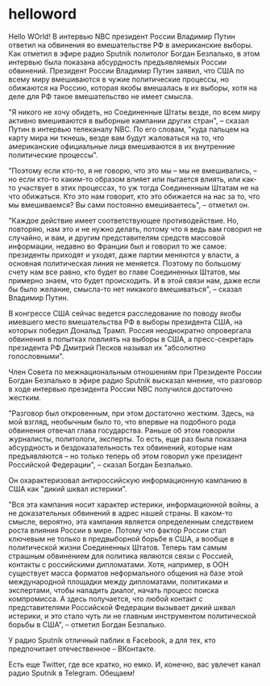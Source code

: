 # helloword
Hello WOrld!
В интервью NBC президент России Владимир Путин ответил на обвинения во вмешательстве РФ в американские выборы. Как отметил в эфире радио Sputnik политолог Богдан Безпалько, в этом интервью была показана абсурдность предъявляемых России обвинений.
Президент России Владимир Путин заявил, что США по всему миру вмешиваются в чужие политические процессы, но обижаются на Россию, которая якобы вмешалась в их выборы, хотя на деле для РФ такое вмешательство не имеет смысла. 

"Я никого не хочу обидеть, но Соединенные Штаты везде, по всем миру активно вмешиваются в выборные кампании других стран", – сказал  Путин в интервью телеканалу NBC. По его словам, "куда пальцем на карту мира ни ткнешь, везде вам будут жаловаться на то, что американские официальные лица вмешиваются в их внутренние политические процессы".

"Поэтому если кто-то, я не говорю, что это мы – мы не вмешивались, – но если кто-то каким-то образом влияет или пытается влиять, или как-то участвует в этих процессах, то уж тогда Соединенным Штатам не на что обижаться. Кто это нам говорит, кто это обижается на нас за то, что мы вмешиваемся? Вы сами постоянно вмешиваетесь", – отметил он.

"Каждое действие имеет соответствующее противодействие. Но, повторяю, нам это и не нужно делать, потому что я ведь вам говорил не случайно, и вам, и другим представителям средств массовой информации, недавно во Франции был и говорил то же самое: президенты приходят и уходят, даже партии меняются у власти, а основная политическая линия не меняется. Поэтому по большому счету нам все равно, кто будет во главе Соединенных Штатов, мы примерно знаем, что будет происходить. И в этой связи нам, даже если бы было желание, смысла-то нет никакого вмешиваться", – сказал Владимир Путин.

В конгрессе США сейчас ведется расследование по поводу якобы имевшего место вмешательства РФ в выборы президента США, на которых победил Дональд Трамп. Россия неоднократно опровергала обвинения в попытках повлиять на выборы в США, а пресс-секретарь президента РФ Дмитрий Песков называл их "абсолютно голословными". 

Член Совета по межнациональным отношениям при Президенте России Богдан Безпалько в эфире радио Sputnik высказал мнение, что разговор в ходе интервью президента России NBC получился достаточно жестким.    

"Разговор был откровенным, при этом достаточно жестким. Здесь, на мой взгляд, необычным было то, что впервые на подобного рода обвинения отвечал глава государства. Раньше об этом говорили журналисты, политологи, эксперты. То есть, еще раз была показана абсурдность и бездоказательность тех обвинений, которые нам предъявляются – но только теперь об этом говорил уже президент Российской Федерации", – сказал Богдан Безпалько. 

Он охарактеризовал антироссийскую информационную кампанию в США как "дикий шквал истерики".

"Вся эта кампания носит характер истерики, информационной войны, а не доказательных обвинений в адрес нашей страны. В каком-то смысле, вероятно, эта кампания является определенным следствием роста влияния России в мире. Потому что фактор России стал ключевым не только в предвыборной борьбе в США, а вообще в политической жизни Соединенных Штатов. Теперь там самым страшным обвинением для политика являются связи с Россией, контакты с российскими дипломатами. Хотя, например, в ООН существует масса форматов неформального общения на базе этой международной площадки между дипломатами, политиками и экспертами, чтобы наладить диалог, начать процесс поиска компромисса. А здесь получается, что любой контакт с представителями Российской Федерации вызывает дикий шквал истерики, и это стало чуть ли не главным инструментом политической борьбы в США", – отметил Богдан Безпалько. 

У радио Sputnik отличный паблик в Facebook, а для тех, кто предпочитает отечественное – ВКонтакте.

Есть еще Twitter, где все кратко, но емко. И, конечно, вас увлечет канал радио Sputnik в Telegram. Обещаем!
